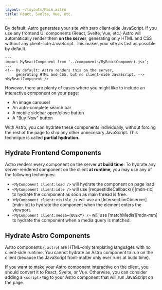 ```yaml
---
layout: ~/layouts/Main.astro
title: React, Svelte, Vue, etc.
---
```


By default, Astro generates your site with zero client-side JavaScript. If you use any frontend UI components (React, Svelte, Vue, etc.) Astro will automatically render them **on the server**, generating only HTML and CSS without any client-side JavaScript. This makes your site as fast as possible by default.

```
---
import MyReactComponent from '../components/MyReactComponent.jsx';
---
<!-- By default: Astro renders this on the server,
     generating HTML and CSS, but no client-side JavaScript. -->
<MyReactComponent />
```

However, there are plenty of cases where you might like to include an interactive component on your page:

- An image carousel
- An auto-complete search bar
- A mobile sidebar open/close button
- A "Buy Now" button

With Astro, you can hydrate these components individually, without forcing the rest of the page to ship any other unnecesary JavaScript. This technique is called **partial hydration.**

## Hydrate Frontend Components

Astro renders every component on the server **at build time**. To hydrate any server-rendered component on the client **at runtime**, you may use any of the following techniques:

- `<MyComponent client:load />` will hydrate the component on page load.
- `<MyComponent client:idle />` will use [requestIdleCallback()][mdn-ric] to hydrate the component as soon as main thread is free.
- `<MyComponent client:visible />` will use an [IntersectionObserver][mdn-io] to hydrate the component when the element enters the viewport.
- `<MyComponent client:media={QUERY} />` will use [matchMedia][mdn-mm] to hydrate the component when a media query is matched.

## Hydrate Astro Components

Astro components (`.astro`) are HTML-only templating languages with no client-side runtime. You cannot hydrate an Astro component to run on the client (because the JavaScript front-matter only ever runs at build time).

If you want to make your Astro component interactive on the client, you should convert it to React, Svelte, or Vue. Otherwise, you can consider adding a `<script>` tag to your Astro component that will run JavaScript on the page.
